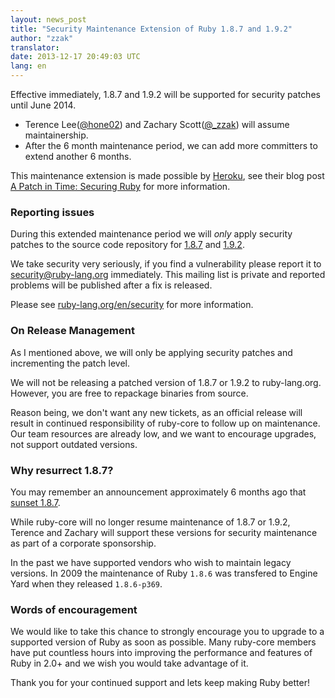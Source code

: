 ```yaml
---
layout: news_post
title: "Security Maintenance Extension of Ruby 1.8.7 and 1.9.2"
author: "zzak"
translator:
date: 2013-12-17 20:49:03 UTC
lang: en
---
```


Effective immediately, 1.8.7 and 1.9.2 will be supported for security patches
until June 2014.

* Terence Lee([@hone02](https://twitter.com/hone02)) and Zachary Scott([@_zzak](https://twitter.com/_zzak)) will assume maintainership.
* After the 6 month maintenance period, we can add more committers to extend another 6 months.

This maintenance extension is made possible by [Heroku](http://heroku.com/),
see their blog post [A Patch in Time: Securing
Ruby](https://blog.heroku.com/archives/2013/12/5/a_patch_in_time_securing_ruby)
for more information.

### Reporting issues

During this extended maintenance period we will _only_ apply security patches
to the source code repository for
[1.8.7](http://bugs.ruby-lang.org/projects/ruby-187/repository) and
[1.9.2](http://bugs.ruby-lang.org/projects/ruby-192/repository).

We take security very seriously, if you find a vulnerability please report it
to security@ruby-lang.org immediately. This mailing list is private and
reported problems will be published after a fix is released.

Please see [ruby-lang.org/en/security](https://www.ruby-lang.org/en/security/)
for more information.

### On Release Management

As I mentioned above, we will only be applying security patches and
incrementing the patch level.

We will not be releasing a patched version of 1.8.7 or 1.9.2 to ruby-lang.org.
However, you are free to repackage binaries from source.

Reason being, we don't want any new tickets, as an official release will result
in continued responsibility of ruby-core to follow up on maintenance. Our team
resources are already low, and we want to encourage upgrades, not support
outdated versions.

### Why resurrect 1.8.7?

You may remember an announcement approximately 6 months ago that [sunset
1.8.7](https://www.ruby-lang.org/en/news/2013/06/30/we-retire-1-8-7/).

While ruby-core will no longer resume maintenance of 1.8.7 or 1.9.2, Terence
and Zachary will support these versions for security maintenance as part of a
corporate sponsorship.

In the past we have supported vendors who wish to maintain legacy versions. In
2009 the maintenance of Ruby `1.8.6` was transfered to Engine Yard when they
released `1.8.6-p369`.

### Words of encouragement

We would like to take this chance to strongly encourage you to upgrade to a
supported version of Ruby as soon as possible. Many ruby-core members have put
countless hours into improving the performance and features of Ruby in 2.0+ and
we wish you would take advantage of it.

Thank you for your continued support and lets keep making Ruby better!
